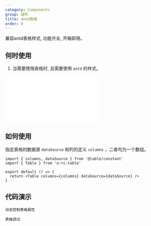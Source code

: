 ```yaml
---
category: Components
group: 组件
title: antd表格
order: 0
---
```


兼容antd表格样式, 功能齐全, 开箱即用。

## 何时使用

1. 当需要使用表格时, 且需要使用 `antd` 的样式。

<embed src="./antdDiff.md"></embed>

## 如何使用

指定表格的数据源 `dataSource` 和列的定义 `columns` ，二者均为一个数组。

```tsx | pure
import { columns, dataSource } from '@table/constant'
import { Table } from 'o-rc-table'

export default () => {
  return <Table columns={columns} dataSource={dataSource} />
}
```

## 代码演示

<code src="./demo/basic.tsx">动态控制表格属性</code>

<code src="./demo/testPage/index.tsx">表格调试</code>
